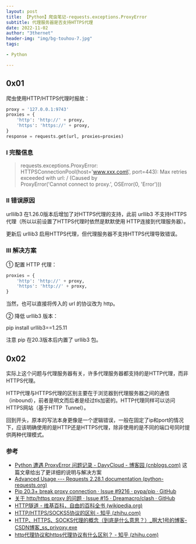 ```yaml
---
layout: post
title: 【Python】爬虫笔记-requests.exceptions.ProxyError
subtitle: 代理服务器是否支持HTTPS代理
date: 2022-11-02
author: "3thernet"
header-img: "img/bg-touhou-7.jpg"
tags: 

- Python

---
```


## 0x01

爬虫使用HTTP/HTTPS代理时报故：

```python
proxy = '127.0.0.1:9743'
proxies = {
    'http': 'http://' + proxy,
    'https': 'https://' + proxy,
}
response = requests.get(url, proxies=proxies)
```

### Ⅰ 完整信息

> requests.exceptions.ProxyError:
> HTTPSConnectionPool(host=\'www.xxx.com\', port=443): Max retries
> exceeded with url: / (Caused by\
> ProxyError(\'Cannot connect to proxy.\', OSError(0, \'Error\')))

### Ⅱ 错误原因

urllilb3 在1.26.0版本后增加了对HTTPS代理的支持，此前 urllib3 不支持HTTPS代理（所以以前设置了HTTPS代理时依然是默默使用 HTTP连接到代理服务器）。

更新后 urllib3 启用HTTPS代理，但代理服务器不支持HTTPS代理导致错误。

### Ⅲ 解决方案

① 配置 HTTP 代理：

```python
proxies = {
    'http': 'http://' + proxy,
    'https': 'http://' + proxy,
}
```

当然，也可以直接将传入的 url 的协议改为 http。

② 降低 urllib3 版本：

pip install urllib3==1.25.11

注意 pip 在20.3版本后内置了 urllib3 包。

## 0x02

实际上这个问题与代理服务器有关，许多代理服务器都支持的是HTTP代理，而非HTTPS代理。

HTTP代理与HTTPS代理的区别主要在于浏览器到代理服务器之间的通信（inbound），前者是明文而后者是经过tls加密的。HTTP代理同样可以访问HTTPS网站（基于HTTP 
Tunnel）。

回到开头，原本的写法本身更像是一个逻辑错误，一般在固定了ip和port的情况下，应该明确使用的是HTTP还是HTTPS代理，除非使用的是不同的端口号同时提供两种代理模式。

### 参考

- [Python 遭遇 ProxyError 问题记录 - DavyCloud - 博客园
  (cnblogs.com)](https://www.cnblogs.com/davyyy/p/14388623.html) 这篇文章给出了更详细的说明与解决方案
- [Advanced Usage --- Requests 2.28.1 documentation
  (python-requests.org)](https://docs.python-requests.org/en/latest/user/advanced/#proxies)
- [Pip 20.3+ break proxy connection · Issue #9216 · pypa/pip ·
  GitHub](https://github.com/pypa/pip/issues/9216)
- [关于 http/https proxy 的问题 · Issue #15 · Dreamacro/clash ·
  GitHub](https://github.com/Dreamacro/clash/issues/15)
- [HTTP隧道 - 维基百科，自由的百科全书
  (wikipedia.org)](https://zh.wikipedia.org/wiki/HTTP%E9%9A%A7%E9%81%93)
- [HTTP/HTTPS/SOCKS5协议的区别 - 知乎
  (zhihu.com)](https://zhuanlan.zhihu.com/p/355332701)
- [HTTP、HTTPS、SOCKS代理的概念（到底是什么意思？）\_啊大1号的博客-CSDN博客_ss_privoxy.exe](https://blog.csdn.net/a3192048/article/details/104034219)
- [http代理协议和https代理协议有什么区别？ - 知乎
  (zhihu.com)](https://www.zhihu.com/question/486794566/answer/2123259705)
